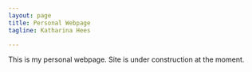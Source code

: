 ```yaml
---
layout: page
title: Personal Webpage
tagline: Katharina Hees

---
```


This is my personal webpage. Site is  under construction at the moment.
